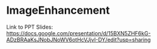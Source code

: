 # ImageEnhancement

Link to PPT Slides: https://docs.google.com/presentation/d/15BXN5ZHF6kG-ADzBRAaKsJNobJNoWV6otHcVJjvI-DY/edit?usp=sharing
